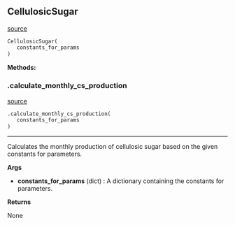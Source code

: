 #


## CellulosicSugar
[source](https://github.com/allfed/allfed-integrated-model/blob/master/src/food_system/cellulosic_sugar.py/#L11)
```python 
CellulosicSugar(
   constants_for_params
)
```




**Methods:**


### .calculate_monthly_cs_production
[source](https://github.com/allfed/allfed-integrated-model/blob/master/src/food_system/cellulosic_sugar.py/#L63)
```python
.calculate_monthly_cs_production(
   constants_for_params
)
```

---
Calculates the monthly production of cellulosic sugar based on the given constants for parameters.


**Args**

* **constants_for_params** (dict) : A dictionary containing the constants for parameters.


**Returns**

None
